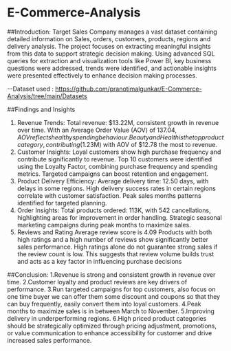 # E-Commerce-Analysis
##Introduction:
Target Sales Company manages a vast dataset containing detailed information on Sales, orders, customers, products, regions and delivery analysis. The project focuses on extracting meaningful insights from this data to support strategic decision making. Using advanced SQL queries for extraction and visualization tools like Power BI, key business questions were addressed, trends were identified, and actionable insights were presented effectively to enhance decision making processes.

--Dataset used :
https://github.com/pranotimalgunkar/E-Commerce-Analysis/tree/main/Datasets



##Findings and Insights
1.	Revenue Trends:
Total revenue: $13.22M, consistent growth in revenue over time.
With an Average Order Value (AOV) of $137.04, AOV reflects healthy spending behaviour.
Beauty and Health is the top product category, contributing ($1.23M) with AOV of $12.78 the most to revenue.
2.	Customer Insights:
Loyal customers show high purchase frequency and contribute significantly to revenue.
Top 10 customers were identified using the Loyalty Factor, combining purchase frequency and spending metrics. 
Targeted campaigns can boost retention and engagement.
3.	Product Delivery Efficiency:
Average delivery time: 12.50 days, with delays in some regions.
High delivery success rates in certain regions correlate with customer satisfaction.
Peak sales months patterns identified for targeted planning.
4.	Order Insights:
Total products ordered: 113K, with 542 cancellations, highlighting areas for improvement in order handling.
Strategic seasonal marketing campaigns during peak months to maximize sales.
5.	Reviews and Rating 
Average review score is 4.09
Products with both high ratings and a high number of reviews show significantly better sales performance.
High ratings alone do not guarantee strong sales if the review count is low.
This suggests that review volume builds trust and acts as a key factor in influencing purchase decisions

##Conclusion:
1.Revenue is strong and consistent growth in revenue over time.
2.Customer loyalty and product reviews are key drivers of performance.
3.Run targeted campaigns for top customers, also focus on one time buyer we can offer them some discount and coupons so that they can buy frequently, easily convert them into loyal customers.
4.Peak months to maximize sales is in between March to November.
5.Improving delivery in underperforming regions.
6.High priced product categories should be strategically optimized through pricing adjustment, promotions, or value communication to enhance accessibility for customer and drive increased sales performance.
